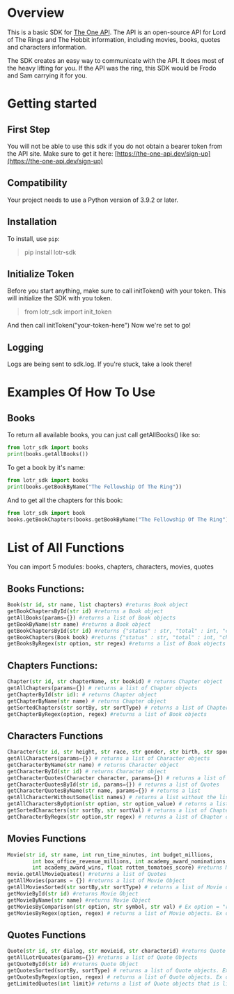 # Overview
This is a basic SDK for [The One API](https://the-one-api.dev). The API is an open-source API for Lord of The Rings and The Hobbit information, including movies, books, quotes and characters information.

The SDK creates an easy way to communicate with the API. It does most of the heavy lifting for you.
If the API was the ring, this SDK would be Frodo and Sam carrying it for you.

# Getting started
## First Step
You will not be able to use this sdk if you do not obtain a bearer token from the API site.
Make sure to get it here: [https://the-one-api.dev/sign-up](https://the-one-api.dev/sign-up)

## Compatibility
Your project needs to use a Python version of 3.9.2 or later.

## Installation
To install, use `pip`:
> pip install lotr-sdk

## Initialize Token
Before you start anything, make sure to call initToken() with your token. This will initialize the SDK with you token.

>from lotr_sdk import init_token

And then call initToken("your-token-here")
Now we're set to go!

## Logging
Logs are being sent to sdk.log. If you're stuck, take a look there!

# Examples Of How To Use
## Books

To return all available books, you can just call getAllBooks() like so:
```python
from lotr_sdk import books
print(books.getAllBooks())
```
To get a book by it's name:
```python
from lotr_sdk import books
print(books.getBookByName("The Fellowship Of The Ring"))
```

And to get all the chapters for this book:
```python
from lotr_sdk import book
books.getBookChapters(books.getBookByName("The Fellowship Of The Ring"))
```
# List of All Functions
You can import 5 modules: books, chapters, characters, movies, quotes

## Books Functions:
```python
Book(str id, str name, list chapters) #returns Book object
getBookChaptersById(str id) #returns a Book object
getAllBooks(params={}) #returns a list of Book objects
getBookByName(str name) #returns a Book object
getBookChaptersById(str id) #returns {"status" : str, "total" : int, "chapters": list of Chapters}
getBookChapters(Book book) #returns {"status" : str, "total" : int, "chapters": list of Chapters} and updates book.chapters
getBooksByRegex(str option, str regex) #returns a list of Book objects
```

## Chapters Functions:
```python
Chapter(str id, str chapterName, str bookid) # returns Chapter object
getAllChapters(params={}) # returns a list of Chapter objects
getChapterById(str id): # returns Chapter object
getChapterByName(str name) # returns Chapter object
getSortedChapters(str sortBy, str sortType) # returns a list of Chapter objects
getChapterByRegex(option, regex) #returns a list of Book objects
```

## Characters Functions
```python
Character(str id, str height, str race, str gender, str birth, str spouse, str death, str realm, str hair, str name, str wikiUrl) #returns Character Object
getAllCharacters(params={}) # returns a list of Character objects
getCharacterByName(str name) # returns Character object
getCharacterById(str id) # returns Character object
getCharacterQuotes(Character character, params={}) # returns a list of Quotes 
getCharacterQuotesById(str id, params={}) # returns a list of Quotes 
getCharacterQuotesByName(str name, params={}) # returns a list 
getAllCharacterWithoutSome(list names) # returns a list without the list of names provided
getAllCharactersByOption(str option, str option_value) # returns a list of Chapter objects
getSortedCharacters(str sortBy, str sortVal) # returns a list of Chapter objects. Ex sortBy="name", sortVal = "asc"
getCharacterByRegex(str option,str regex) # returns a list of Chapter objects. Ex option = "name", regex="/foot/i"
```

## Movies Functions
```python
Movie(str id, str name, int run_time_minutes, int budget_millions,
        int box_office_revenue_millions, int academy_award_nominations,
        int academy_award_wins, float rotten_tomatoes_score) #returns Movie Object
movie.getAllMovieQuates() #returns a list of Quotes 
getAllMovies(params = {}) #returns a list of Movie Object
getAllMoviesSorted(str sortBy,str sortType) # returns a list of Movie objects. Ex sortBy="name", sortVal = "asc"
getMovieById(str id) #returns Movie Object
getMovieByName(str name) #returns Movie Object
getMoviesByComparison(str option, str symbol, str val) # Ex option = "rotten_tomatoes_score", symbol = "<", val= "90"
getMoviesByRegex(option, regex) # returns a list of Movie objects. Ex option = "name", regex="/foot/i"
```

## Quotes Functions
```python
Quote(str id, str dialog, str movieid, str characterid) #returns Quote Object
getAllLotrQuoates(params={}) #returns a list of Quote Objects
getQuoteById(str id) #returns Quote Object
getQuotesSorted(sortBy, sortType) # returns a list of Quote objects. Ex sortBy="dialog", sortVal = "desc"
getQuotesByRegex(option, regex) # returns a list of Quote objects. Ex option = "dialog", regex="/foot/i"
getLimitedQuotes(int limit)# returns a list of Quote objects that is limited amount
```

